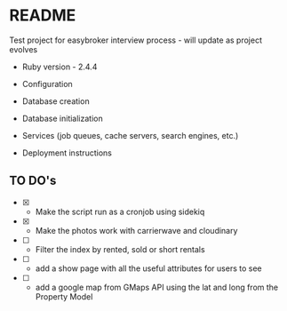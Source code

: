 # README

Test project for easybroker interview process - will update as project evolves

* Ruby version - 2.4.4
  
* Configuration

* Database creation

* Database initialization

* Services (job queues, cache servers, search engines, etc.)

* Deployment instructions

## TO DO's 

* [X] - Make the script run as a cronjob using sidekiq
* [X] - Make the photos work with carrierwave and cloudinary
* [ ] - Filter the index by rented, sold or short rentals
* [ ] - add a show page with all the useful attributes for users to see
* [ ] - add a google map from GMaps API using the lat and long from the Property Model